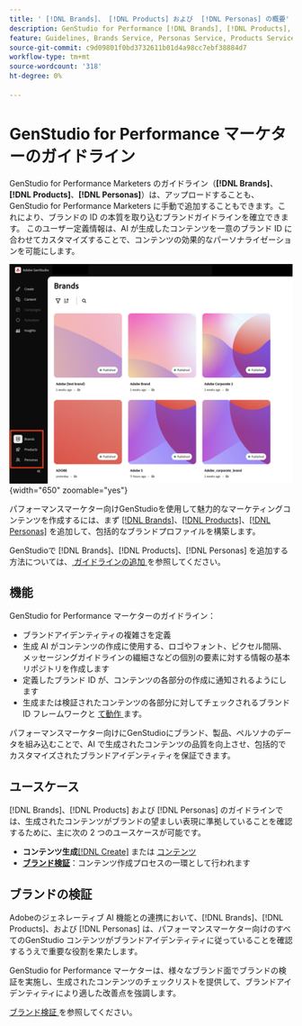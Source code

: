 ```yaml
---
title: ' [!DNL Brands]、 [!DNL Products] および  [!DNL Personas] の概要'
description: GenStudio for Performance [!DNL Brands], [!DNL Products], and [!DNL Personas]  を追加すると、マーケターは、ブランドの表示域のあらゆる側面を含む包括的なブランドプロファイルを作成できます。
feature: Guidelines, Brands Service, Personas Service, Products Service
source-git-commit: c9d09801f0bd3732611b01d4a98cc7ebf38884d7
workflow-type: tm+mt
source-wordcount: '318'
ht-degree: 0%

---
```



# GenStudio for Performance マーケターのガイドライン

GenStudio for Performance Marketers のガイドライン（**[!DNL Brands]**、**[!DNL Products]**、**[!DNL Personas]**）は、アップロードすることも、GenStudio for Performance Marketers に手動で追加することもできます。これにより、ブランドの ID の本質を取り込むブランドガイドラインを確立できます。 このユーザー定義情報は、AI が生成したコンテンツを一意のブランド ID に合わせてカスタマイズすることで、コンテンツの効果的なパーソナライゼーションを可能にします。

![ パフォーマンスマーケター向けGenStudioのガイドライン ](/help/assets/guidelines.png){width="650" zoomable="yes"}

パフォーマンスマーケター向けGenStudioを使用して魅力的なマーケティングコンテンツを作成するには、まず [[!DNL Brands]](/help/user-guide/guidelines/brands.md)、[[!DNL Products]](/help/user-guide/guidelines/products.md)、[[!DNL Personas]](/help/user-guide/guidelines/personas.md) を追加して、包括的なブランドプロファイルを構築します。

GenStudioで [!DNL Brands]、[!DNL Products]、[!DNL Personas] を追加する方法については、[ ガイドラインの追加 ](/help/user-guide/guidelines/add-guidelines.md) を参照してください。

## 機能

GenStudio for Performance マーケターのガイドライン：

* ブランドアイデンティティの複雑さを定義
* 生成 AI がコンテンツの作成に使用する、ロゴやフォント、ピクセル間隔、メッセージングガイドラインの繊細さなどの個別の要素に対する情報の基本リポジトリを作成します
* 定義したブランド ID が、コンテンツの各部分の作成に通知されるようにします
* 生成または検証されたコンテンツの各部分に対してチェックされるブランド ID フレームワークと [ て動作 ](#brand-validation) ます。

パフォーマンスマーケター向けにGenStudioにブランド、製品、ペルソナのデータを組み込むことで、AI で生成されたコンテンツの品質を向上させ、包括的でカスタマイズされたブランドアイデンティティを保証できます。

## ユースケース

[!DNL Brands]、[!DNL Products] および [!DNL Personas] のガイドラインでは、生成されたコンテンツがブランドの望ましい表現に準拠していることを確認するために、主に次の 2 つのユースケースが可能です。

* **コンテンツ生成**[[!DNL Create]](/help/user-guide/create/overview.md) または [ コンテンツ ](/help/user-guide/content/overview.md)
* [**ブランド検証**](#brand-validation)：コンテンツ作成プロセスの一環として行われます

## ブランドの検証

Adobeのジェネレーティブ AI 機能との連携において、[!DNL Brands]、[!DNL Products]、および [!DNL Personas] は、パフォーマンスマーケター向けのすべてのGenStudio コンテンツがブランドアイデンティティに従っていることを確認するうえで重要な役割を果たします。

GenStudio for Performance マーケターは、様々なブランド面でブランドの検証を実施し、生成されたコンテンツのチェックリストを提供して、ブランドアイデンティティにより適した改善点を強調します。

[ ブランド検証 ](/help/user-guide/guidelines/brand-validation.md) を参照してください。
